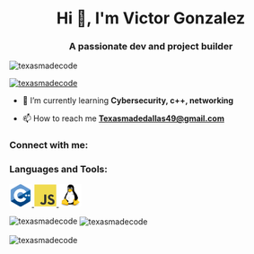 <h1 align="center">Hi 👋, I'm Victor Gonzalez</h1>
<h3 align="center">A passionate dev and project builder</h3>

<p align="left"> <img src="https://komarev.com/ghpvc/?username=texasmadecode&label=Profile%20views&color=0e75b6&style=flat" alt="texasmadecode" /> </p>

<p align="left"> <a href="https://github.com/ryo-ma/github-profile-trophy"><img src="https://github-profile-trophy.vercel.app/?username=texasmadecode" alt="texasmadecode" /></a> </p>

- 🌱 I’m currently learning **Cybersecurity, c++, networking**

- 📫 How to reach me **TexasmadedaIIas49@gmail.com**

<h3 align="left">Connect with me:</h3>
<p align="left">
</p>

<h3 align="left">Languages and Tools:</h3>
<p align="left"> <a href="https://www.w3schools.com/cpp/" target="_blank" rel="noreferrer"> <img src="https://raw.githubusercontent.com/devicons/devicon/master/icons/cplusplus/cplusplus-original.svg" alt="cplusplus" width="40" height="40"/> </a> <a href="https://developer.mozilla.org/en-US/docs/Web/JavaScript" target="_blank" rel="noreferrer"> <img src="https://raw.githubusercontent.com/devicons/devicon/master/icons/javascript/javascript-original.svg" alt="javascript" width="40" height="40"/> </a> <a href="https://www.linux.org/" target="_blank" rel="noreferrer"> <img src="https://raw.githubusercontent.com/devicons/devicon/master/icons/linux/linux-original.svg" alt="linux" width="40" height="40"/> </a> </p>

<p><img align="left" src="https://github-readme-stats.vercel.app/api/top-langs?username=texasmadecode&show_icons=true&locale=en&layout=compact" alt="texasmadecode" /></p>

<p>&nbsp;<img align="center" src="https://github-readme-stats.vercel.app/api?username=texasmadecode&show_icons=true&locale=en" alt="texasmadecode" /></p>

<p><img align="center" src="https://github-readme-streak-stats.herokuapp.com/?user=texasmadecode&" alt="texasmadecode" /></p>


<!---
texasmadecode/texasmadecode is a ✨ special ✨ repository because its `README.md` (this file) appears on your GitHub profile.
You can click the Preview link to take a look at your changes.
--->
